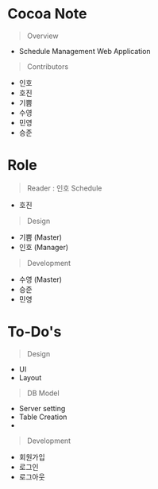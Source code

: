 # Cocoa Note
> Overview
- Schedule Management Web Application
> Contributors
- 인호
- 호진
- 기쁨
- 수영
- 민영
- 승준

# Role
> Reader : 인호
> Schedule
- 호진
> Design
- 기쁨 (Master)
- 인호 (Manager)

> Development
- 수영 (Master)
- 승준
- 민영

# To-Do's
> Design
- UI
- Layout

> DB Model
- Server setting
- Table Creation
- 

> Development
- 회원가입
- 로그인
- 로그아웃
